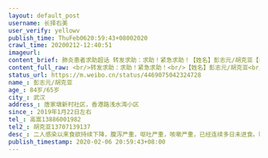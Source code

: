 ```yaml
---
layout: default_post
username: 长择右美
user_verify: yellowv
publish_time: ThuFeb0620:59:43+08002020
crawl_time: 20200212-12:40:51
imageurl: 
content_brief: 肺炎患者求助超话 转发求助：求助！紧急求助！【姓名】彭志元/胡克亚【年龄】84岁/65岁【所在城市】武汉【所在小区、社区】唐家墩新村社区，香港路浅水湾小区【患病时间】2019年1月22日左右【联系方式】高嵩13886001982【其他紧急联系人】胡克亚13707139137【病情描述】二人感染以来食欲 ...全文
content_full_raw: <br/>转发求助：求助！紧急求助！<br/>【姓名】彭志元/胡克亚<br/>【年龄】84岁/65岁<br/>【所在城市】武汉<br/>【所在小区、社区】唐家墩新村社区，香港路浅水湾小区<br/>【患病时间】2019年1月22日左右<br/>【联系方式】高嵩13886001982<br/>【其他紧急联系人】胡克亚13707139137<br/>【病情描述】二人感染以来食欲持续下降，腹泻严重，呕吐严重，咳嗽严重，已经连续多日未进食。昨日已在长航医院确诊感染新冠病毒肺炎，但因没有发热症状被医院拒收，仅仅开药要求回家自我隔离。二人年老体弱，肠道反应严重，药物根本无法下咽，加上连日水米不进，现在病情危重，已经无法再坚持了。<br/>跪谢各位的帮助！麻烦您帮帮忙<spanclass="url-icon"><imgalt=[泪]src="//h5.sinaimg.cn/m/emoticon/icon/default/d_lei-1b4b02f8b1.png"style="width:1em;height:1em;"/></span><spanclass="url-icon"><imgalt=[泪]src="//h5.sinaimg.cn/m/emoticon/icon/default/d_lei-1b4b02f8b1.png"style="width:1em;height:1em;"/></span><spanclass="url-icon"><imgalt=[泪]src="//h5.sinaimg.cn/m/emoticon/icon/default/d_lei-1b4b02f8b1.png"style="width:1em;height:1em;"/></span>两位老人依旧没能做核酸检测，更没办法住院<spanclass="url-icon"><imgalt=[泪]src="//h5.sinaimg.cn/m/emoticon/icon/default/d_lei-1b4b02f8b1.png"style="width:1em;height:1em;"/></span><spanclass="url-icon"><imgalt=[泪]src="//h5.sinaimg.cn/m/emoticon/icon/default/d_lei-1b4b02f8b1.png"style="width:1em;height:1em;"/></span><spanclass="url-icon"><imgalt=[泪]src="//h5.sinaimg.cn/m/emoticon/icon/default/d_lei-1b4b02f8b1.png"style="width:1em;height:1em;"/></span>现在我们全家恳请社会帮助，能够将她们二人收治入院，及时接受系统的治疗。
status_url: https://m.weibo.cn/status/4469075042324728
name_: 彭志元/胡克亚
age_: 84岁/65岁
city_: 武汉
address_: 唐家墩新村社区，香港路浅水湾小区
since_: 2019年1月22日左右
tel_: 高嵩13886001982
tel2_: 胡克亚13707139137
desc_: 二人感染以来食欲持续下降，腹泻严重，呕吐严重，咳嗽严重，已经连续多日未进食。昨日已在长航医院确诊感染新冠病毒肺炎，但因没有发热症状被医院拒收，仅仅开药要求回家自我隔离。二人年老体弱，肠道反应严重，药物根本无法下咽，加上连日水米不进，现在病情危重，已经无法再坚持了。跪谢各位的帮助！麻烦您帮帮忙<spanclass="url-icon"><imgalt=[泪]src="//h5.sinaimg.cn/m/emoticon/icon/default/d_lei-1b4b02f8b1.png"style="width1em;height1em;"/></span><spanclass="url-icon"><imgalt=[泪]src="//h5.sinaimg.cn/m/emoticon/icon/default/d_lei-1b4b02f8b1.png"style="width1em;height1em;"/></span><spanclass="url-icon"><imgalt=[泪]src="//h5.sinaimg.cn/m/emoticon/icon/default/d_lei-1b4b02f8b1.png"style="width1em;height1em;"/></span>两位老人依旧没能做核酸检测，更没办法住院<spanclass="url-icon"><imgalt=[泪]src="//h5.sinaimg.cn/m/emoticon/icon/default/d_lei-1b4b02f8b1.png"style="width1em;height1em;"/></span><spanclass="url-icon"><imgalt=[泪]src="//h5.sinaimg.cn/m/emoticon/icon/default/d_lei-1b4b02f8b1.png"style="width1em;height1em;"/></span><spanclass="url-icon"><imgalt=[泪]src="//h5.sinaimg.cn/m/emoticon/icon/default/d_lei-1b4b02f8b1.png"style="width1em;height1em;"/></span>现在我们全家恳请社会帮助，能够将她们二人收治入院，及时接受系统的治疗。
publish_timestamp: 2020-02-06 20:59:43+08:00
---
```

